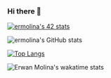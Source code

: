 ### Hi there 👋

[![ermolina's 42 stats](https://badge42.vercel.app/api/v2/cllk7tgu4000608l9539twx7u/stats?cursusId=21&coalitionId=330)](https://github.com/emolina7)

![ermolina's GitHub stats](https://github-readme-stats-emolina7.vercel.app/api?username=emolina7&show_icons=true&theme=radical)

[![Top Langs](https://github-readme-stats-emolina7.vercel.app/api/top-langs/?username=emolina7)](https://github.com/anuraghazra/github-readme-stats)

![Erwan Molina's wakatime stats](https://github-readme-stats-emolina7.vercel.app/api/wakatime?username=emolina7\&layout=compact)
